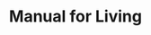 ---
title: "Manual for Living"
bookCover: "/assets/book-covers/manual-for-living.jpg"
slug: "manual-for-living"
bookAuthor: "Epictetus"
rating: 3
done: false
tags: []
summary: false
detailedNotes: false
amazonLink: ""
amazonAffiliateLink: ""
---
